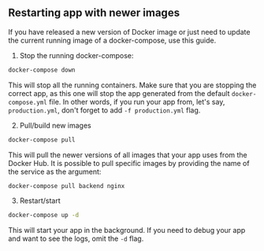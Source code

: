 ## Restarting app with newer images

If you have released a new version of Docker image or just need to update the current running image of a docker-compose, use this guide.

1. Stop the running docker-compose:

```bash
docker-compose down
```

This will stop all the running containers. Make sure that you are stopping the correct app, as this one will stop the app generated
from the default `docker-compose.yml` file. In other words, if you run your app from, let's say, `production.yml`, don't forget to add 
`-f production.yml` flag.

2. Pull/build new images

```bash
docker-compose pull
```
This will pull the newer versions of all images that your app uses from the Docker Hub. It is possible to pull specific images by providing
the name of the service as the argument:
```bash
docker-compose pull backend nginx
```

3. Restart/start
```bash
docker-compose up -d
```
This will start your app in the background. If you need to debug your app and want to see the logs, omit the `-d` flag.

